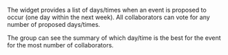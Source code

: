 The widget provides a list of days/times when an event is proposed to occur (one day within the next week).  All collaborators can vote for any number of proposed days/times.

The group can see the summary of which day/time is the best for the event for the most number of collaborators.